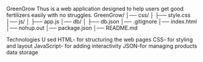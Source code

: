 GreenGrow
Thus is a web  application designed to help users get  good fertilizers easily with no struggles.
GreenGrow/
│── css/
│   ├── style.css
│── js/
│   ├── app.js
│── db/
│   ├── db.json
│── .gitignore
│── index.html
│── nohup.out
│── package.json
│── README.md

Technologies U sed 
HTML- for structuring the web pages
CSS- for styling and layout
JavaScript- for adding interactivity
JSON-for  managing products data storage



